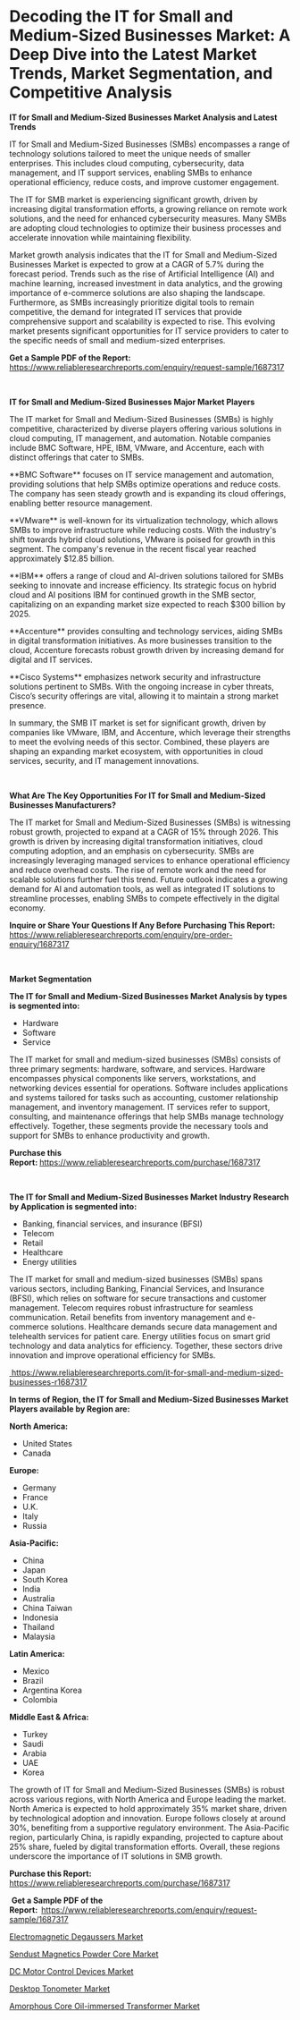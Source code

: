 <p><h1>Decoding the IT for Small and Medium-Sized Businesses Market: A Deep Dive into the Latest Market Trends, Market Segmentation, and Competitive Analysis</h1></p><p><strong>IT for Small and Medium-Sized Businesses Market Analysis and Latest Trends</strong></p>
<p><p>IT for Small and Medium-Sized Businesses (SMBs) encompasses a range of technology solutions tailored to meet the unique needs of smaller enterprises. This includes cloud computing, cybersecurity, data management, and IT support services, enabling SMBs to enhance operational efficiency, reduce costs, and improve customer engagement. </p><p>The IT for SMB market is experiencing significant growth, driven by increasing digital transformation efforts, a growing reliance on remote work solutions, and the need for enhanced cybersecurity measures. Many SMBs are adopting cloud technologies to optimize their business processes and accelerate innovation while maintaining flexibility.</p><p>Market growth analysis indicates that the IT for Small and Medium-Sized Businesses Market is expected to grow at a CAGR of 5.7% during the forecast period. Trends such as the rise of Artificial Intelligence (AI) and machine learning, increased investment in data analytics, and the growing importance of e-commerce solutions are also shaping the landscape. Furthermore, as SMBs increasingly prioritize digital tools to remain competitive, the demand for integrated IT services that provide comprehensive support and scalability is expected to rise. This evolving market presents significant opportunities for IT service providers to cater to the specific needs of small and medium-sized enterprises.</p></p>
<p><strong>Get a Sample PDF of the Report:&nbsp;</strong> <a href="https://www.reliableresearchreports.com/enquiry/request-sample/1687317?utm_campaign=1453&utm_medium=2&utm_source=Github&utm_content=ia&utm_term=16102024&utm_id=it-for-small-and-medium-sized-businesses">https://www.reliableresearchreports.com/enquiry/request-sample/1687317</a></p>
<p>&nbsp;</p>
<p><strong>IT for Small and Medium-Sized Businesses Major Market Players</strong></p>
<p><p>The IT market for Small and Medium-Sized Businesses (SMBs) is highly competitive, characterized by diverse players offering various solutions in cloud computing, IT management, and automation. Notable companies include BMC Software, HPE, IBM, VMware, and Accenture, each with distinct offerings that cater to SMBs.</p><p>**BMC Software** focuses on IT service management and automation, providing solutions that help SMBs optimize operations and reduce costs. The company has seen steady growth and is expanding its cloud offerings, enabling better resource management.</p><p>**VMware** is well-known for its virtualization technology, which allows SMBs to improve infrastructure while reducing costs. With the industry's shift towards hybrid cloud solutions, VMware is poised for growth in this segment. The company's revenue in the recent fiscal year reached approximately $12.85 billion.</p><p>**IBM** offers a range of cloud and AI-driven solutions tailored for SMBs seeking to innovate and increase efficiency. Its strategic focus on hybrid cloud and AI positions IBM for continued growth in the SMB sector, capitalizing on an expanding market size expected to reach $300 billion by 2025.</p><p>**Accenture** provides consulting and technology services, aiding SMBs in digital transformation initiatives. As more businesses transition to the cloud, Accenture forecasts robust growth driven by increasing demand for digital and IT services.</p><p>**Cisco Systems** emphasizes network security and infrastructure solutions pertinent to SMBs. With the ongoing increase in cyber threats, Cisco’s security offerings are vital, allowing it to maintain a strong market presence.</p><p>In summary, the SMB IT market is set for significant growth, driven by companies like VMware, IBM, and Accenture, which leverage their strengths to meet the evolving needs of this sector. Combined, these players are shaping an expanding market ecosystem, with opportunities in cloud services, security, and IT management innovations.</p></p>
<p>&nbsp;</p>
<p><strong>What Are The Key Opportunities For IT for Small and Medium-Sized Businesses Manufacturers?</strong></p>
<p><p>The IT market for Small and Medium-Sized Businesses (SMBs) is witnessing robust growth, projected to expand at a CAGR of 15% through 2026. This growth is driven by increasing digital transformation initiatives, cloud computing adoption, and an emphasis on cybersecurity. SMBs are increasingly leveraging managed services to enhance operational efficiency and reduce overhead costs. The rise of remote work and the need for scalable solutions further fuel this trend. Future outlook indicates a growing demand for AI and automation tools, as well as integrated IT solutions to streamline processes, enabling SMBs to compete effectively in the digital economy.</p></p>
<p><strong>Inquire or Share Your Questions If Any Before Purchasing This Report:</strong> <a href="https://www.reliableresearchreports.com/enquiry/pre-order-enquiry/1687317?utm_campaign=1453&utm_medium=2&utm_source=Github&utm_content=ia&utm_term=16102024&utm_id=it-for-small-and-medium-sized-businesses">https://www.reliableresearchreports.com/enquiry/pre-order-enquiry/1687317</a></p>
<p>&nbsp;</p>
<p><strong>Market Segmentation</strong></p>
<p><strong>The IT for Small and Medium-Sized Businesses Market Analysis by types is segmented into:</strong></p>
<p><ul><li>Hardware</li><li>Software</li><li>Service</li></ul></p>
<p><p>The IT market for small and medium-sized businesses (SMBs) consists of three primary segments: hardware, software, and services. Hardware encompasses physical components like servers, workstations, and networking devices essential for operations. Software includes applications and systems tailored for tasks such as accounting, customer relationship management, and inventory management. IT services refer to support, consulting, and maintenance offerings that help SMBs manage technology effectively. Together, these segments provide the necessary tools and support for SMBs to enhance productivity and growth.</p></p>
<p><strong>Purchase this Report:&nbsp;</strong><a href="https://www.reliableresearchreports.com/purchase/1687317?utm_campaign=1453&utm_medium=2&utm_source=Github&utm_content=ia&utm_term=16102024&utm_id=it-for-small-and-medium-sized-businesses">https://www.reliableresearchreports.com/purchase/1687317</a></p>
<p>&nbsp;</p>
<p><strong>The IT for Small and Medium-Sized Businesses Market Industry Research by Application is segmented into:</strong></p>
<p><ul><li>Banking, financial services, and insurance (BFSI)</li><li>Telecom</li><li>Retail</li><li>Healthcare</li><li>Energy utilities</li></ul></p>
<p><p>The IT market for small and medium-sized businesses (SMBs) spans various sectors, including Banking, Financial Services, and Insurance (BFSI), which relies on software for secure transactions and customer management. Telecom requires robust infrastructure for seamless communication. Retail benefits from inventory management and e-commerce solutions. Healthcare demands secure data management and telehealth services for patient care. Energy utilities focus on smart grid technology and data analytics for efficiency. Together, these sectors drive innovation and improve operational efficiency for SMBs.</p></p>
<p><a href="https://www.reliableresearchreports.com/it-for-small-and-medium-sized-businesses-r1687317?utm_campaign=1453&utm_medium=2&utm_source=Github&utm_content=ia&utm_term=16102024&utm_id=it-for-small-and-medium-sized-businesses">&nbsp;https://www.reliableresearchreports.com/it-for-small-and-medium-sized-businesses-r1687317</a></p>
<p><strong>In terms of Region, the IT for Small and Medium-Sized Businesses Market Players available by Region are:</strong></p>
<p>
    <p> <strong> North America: </strong>
        <ul>
            <li>United States</li>
            <li>Canada</li>
        </ul>
        </p> 
    <p> <strong> Europe: </strong>
        <ul>
            <li>Germany</li>
            <li>France</li>
            <li>U.K.</li>
            <li>Italy</li>
            <li>Russia</li>
        </ul>
        </p> 
    <p> <strong> Asia-Pacific: </strong>
        <ul>
            <li>China</li>
            <li>Japan</li>
            <li>South Korea</li>
            <li>India</li>
            <li>Australia</li>
            <li>China Taiwan</li>
            <li>Indonesia</li>
            <li>Thailand</li>
            <li>Malaysia</li>
        </ul>
        </p> 
    <p> <strong> Latin America: </strong>
        <ul>
            <li>Mexico</li>
            <li>Brazil</li>
            <li>Argentina Korea</li>
            <li>Colombia</li>
        </ul>
        </p> 
    <p> <strong> Middle East & Africa: </strong>
        <ul>
            <li>Turkey</li>
            <li>Saudi</li>
            <li>Arabia</li>
            <li>UAE</li>
            <li>Korea</li>
        </ul>
    </p>
    </p>
<p><p>The growth of IT for Small and Medium-Sized Businesses (SMBs) is robust across various regions, with North America and Europe leading the market. North America is expected to hold approximately 35% market share, driven by technological adoption and innovation. Europe follows closely at around 30%, benefiting from a supportive regulatory environment. The Asia-Pacific region, particularly China, is rapidly expanding, projected to capture about 25% share, fueled by digital transformation efforts. Overall, these regions underscore the importance of IT solutions in SMB growth.</p></p>
<p><strong>Purchase this Report: </strong><a href="https://www.reliableresearchreports.com/purchase/1687317?utm_campaign=1453&utm_medium=2&utm_source=Github&utm_content=ia&utm_term=16102024&utm_id=it-for-small-and-medium-sized-businesses">https://www.reliableresearchreports.com/purchase/1687317</a></p>
<p>&nbsp;<strong>Get a Sample PDF of the Report:&nbsp;&nbsp;</strong><a href="https://www.reliableresearchreports.com/enquiry/request-sample/1687317?utm_campaign=1453&utm_medium=2&utm_source=Github&utm_content=ia&utm_term=16102024&utm_id=it-for-small-and-medium-sized-businesses">https://www.reliableresearchreports.com/enquiry/request-sample/1687317</a></p>
<p><strong></strong></p>
<p><p><a href="https://www.linkedin.com/pulse/global-electromagnetic-degaussers-market-trends-analysis-q5s9e?utm_campaign=1453&utm_medium=2&utm_source=Github&utm_content=ia&utm_term=16102024&utm_id=it-for-small-and-medium-sized-businesses">Electromagnetic Degaussers Market</a></p><p><a href="https://www.linkedin.com/pulse/charting-future-comprehensive-analysis-global-sendust-b86ne?utm_campaign=1453&utm_medium=2&utm_source=Github&utm_content=ia&utm_term=16102024&utm_id=it-for-small-and-medium-sized-businesses">Sendust Magnetics Powder Core Market</a></p><p><a href="https://www.linkedin.com/pulse/dc-motor-control-devices-market-trends-strategic-insights-2024-wxvle?utm_campaign=1453&utm_medium=2&utm_source=Github&utm_content=ia&utm_term=16102024&utm_id=it-for-small-and-medium-sized-businesses">DC Motor Control Devices Market</a></p><p><a href="https://www.linkedin.com/pulse/mapping-desktop-tonometer-market-trends-challenges-breakthroughs-ycwte?utm_campaign=1453&utm_medium=2&utm_source=Github&utm_content=ia&utm_term=16102024&utm_id=it-for-small-and-medium-sized-businesses">Desktop Tonometer Market</a></p><p><a href="https://www.linkedin.com/pulse/amorphous-core-oil-immersed-transformer-ecosystem-mapping-tzkme?utm_campaign=1453&utm_medium=2&utm_source=Github&utm_content=ia&utm_term=16102024&utm_id=it-for-small-and-medium-sized-businesses">Amorphous Core Oil-immersed Transformer Market</a></p></p>